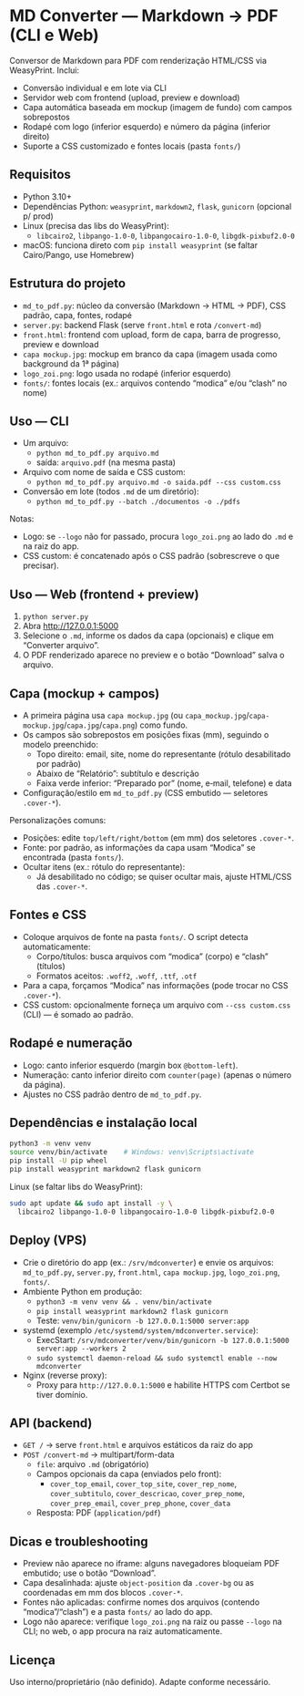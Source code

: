 # MD Converter — Markdown → PDF (CLI e Web)

Conversor de Markdown para PDF com renderização HTML/CSS via WeasyPrint. Inclui:

- Conversão individual e em lote via CLI
- Servidor web com frontend (upload, preview e download)
- Capa automática baseada em mockup (imagem de fundo) com campos sobrepostos
- Rodapé com logo (inferior esquerdo) e número da página (inferior direito)
- Suporte a CSS customizado e fontes locais (pasta `fonts/`)


## Requisitos

- Python 3.10+
- Dependências Python: `weasyprint`, `markdown2`, `flask`, `gunicorn` (opcional p/ prod)
- Linux (precisa das libs do WeasyPrint):
  - `libcairo2`, `libpango-1.0-0`, `libpangocairo-1.0-0`, `libgdk-pixbuf2.0-0`
- macOS: funciona direto com `pip install weasyprint` (se faltar Cairo/Pango, use Homebrew)


## Estrutura do projeto

- `md_to_pdf.py`: núcleo da conversão (Markdown → HTML → PDF), CSS padrão, capa, fontes, rodapé
- `server.py`: backend Flask (serve `front.html` e rota `/convert-md`)
- `front.html`: frontend com upload, form de capa, barra de progresso, preview e download
- `capa mockup.jpg`: mockup em branco da capa (imagem usada como background da 1ª página)
- `logo_zoi.png`: logo usada no rodapé (inferior esquerdo)
- `fonts/`: fontes locais (ex.: arquivos contendo “modica” e/ou “clash” no nome)


## Uso — CLI

- Um arquivo:
  - `python md_to_pdf.py arquivo.md`
  - saída: `arquivo.pdf` (na mesma pasta)
- Arquivo com nome de saída e CSS custom:
  - `python md_to_pdf.py arquivo.md -o saida.pdf --css custom.css`
- Conversão em lote (todos `.md` de um diretório):
  - `python md_to_pdf.py --batch ./documentos -o ./pdfs`

Notas:
- Logo: se `--logo` não for passado, procura `logo_zoi.png` ao lado do `.md` e na raiz do app.
- CSS custom: é concatenado após o CSS padrão (sobrescreve o que precisar).


## Uso — Web (frontend + preview)

1) `python server.py`
2) Abra http://127.0.0.1:5000
3) Selecione o `.md`, informe os dados da capa (opcionais) e clique em “Converter arquivo”.
4) O PDF renderizado aparece no preview e o botão “Download” salva o arquivo.


## Capa (mockup + campos)

- A primeira página usa `capa mockup.jpg` (ou `capa_mockup.jpg`/`capa-mockup.jpg`/`capa.jpg`/`capa.png`) como fundo.
- Os campos são sobrepostos em posições fixas (mm), seguindo o modelo preenchido:
  - Topo direito: email, site, nome do representante (rótulo desabilitado por padrão)
  - Abaixo de “Relatório”: subtítulo e descrição
  - Faixa verde inferior: “Preparado por” (nome, e‑mail, telefone) e data
- Configuração/estilo em `md_to_pdf.py` (CSS embutido — seletores `.cover-*`).

Personalizações comuns:
- Posições: edite `top/left/right/bottom` (em mm) dos seletores `.cover-*`.
- Fonte: por padrão, as informações da capa usam “Modica” se encontrada (pasta `fonts/`).
- Ocultar itens (ex.: rótulo do representante):
  - Já desabilitado no código; se quiser ocultar mais, ajuste HTML/CSS das `.cover-*`.


## Fontes e CSS

- Coloque arquivos de fonte na pasta `fonts/`. O script detecta automaticamente:
  - Corpo/títulos: busca arquivos com “modica” (corpo) e “clash” (títulos)
  - Formatos aceitos: `.woff2`, `.woff`, `.ttf`, `.otf`
- Para a capa, forçamos “Modica” nas informações (pode trocar no CSS `.cover-*`).
- CSS custom: opcionalmente forneça um arquivo com `--css custom.css` (CLI) — é somado ao padrão.


## Rodapé e numeração

- Logo: canto inferior esquerdo (margin box `@bottom-left`).
- Numeração: canto inferior direito com `counter(page)` (apenas o número da página).
- Ajustes no CSS padrão dentro de `md_to_pdf.py`.


## Dependências e instalação local

```bash
python3 -m venv venv
source venv/bin/activate    # Windows: venv\Scripts\activate
pip install -U pip wheel
pip install weasyprint markdown2 flask gunicorn
```

Linux (se faltar libs do WeasyPrint):

```bash
sudo apt update && sudo apt install -y \
  libcairo2 libpango-1.0-0 libpangocairo-1.0-0 libgdk-pixbuf2.0-0
```


## Deploy (VPS)

- Crie o diretório do app (ex.: `/srv/mdconverter`) e envie os arquivos: `md_to_pdf.py`, `server.py`, `front.html`, `capa mockup.jpg`, `logo_zoi.png`, `fonts/`.
- Ambiente Python em produção:
  - `python3 -m venv venv && . venv/bin/activate`
  - `pip install weasyprint markdown2 flask gunicorn`
  - Teste: `venv/bin/gunicorn -b 127.0.0.1:5000 server:app`
- systemd (exemplo `/etc/systemd/system/mdconverter.service`):
  - ExecStart: `/srv/mdconverter/venv/bin/gunicorn -b 127.0.0.1:5000 server:app --workers 2`
  - `sudo systemctl daemon-reload && sudo systemctl enable --now mdconverter`
- Nginx (reverse proxy):
  - Proxy para `http://127.0.0.1:5000` e habilite HTTPS com Certbot se tiver domínio.


## API (backend)

- `GET /` → serve `front.html` e arquivos estáticos da raiz do app
- `POST /convert-md` → multipart/form-data
  - `file`: arquivo `.md` (obrigatório)
  - Campos opcionais da capa (enviados pelo front):
    - `cover_top_email`, `cover_top_site`, `cover_rep_nome`, `cover_subtitulo`, `cover_descricao`, `cover_prep_nome`, `cover_prep_email`, `cover_prep_phone`, `cover_data`
  - Resposta: PDF (`application/pdf`)


## Dicas e troubleshooting

- Preview não aparece no iframe: alguns navegadores bloqueiam PDF embutido; use o botão “Download”.
- Capa desalinhada: ajuste `object-position` da `.cover-bg` ou as coordenadas em mm dos blocos `.cover-*`.
- Fontes não aplicadas: confirme nomes dos arquivos (contendo “modica”/“clash”) e a pasta `fonts/` ao lado do app.
- Logo não aparece: verifique `logo_zoi.png` na raiz ou passe `--logo` na CLI; no web, o app procura na raiz automaticamente.


## Licença

Uso interno/proprietário (não definido). Adapte conforme necessário.
